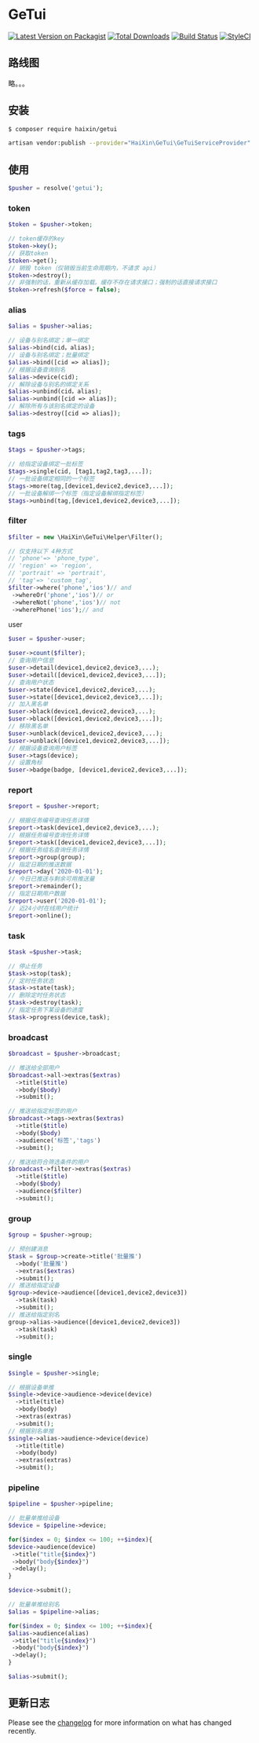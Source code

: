 # GeTui

[![Latest Version on Packagist][ico-version]][link-packagist]
[![Total Downloads][ico-downloads]][link-downloads]
[![Build Status][ico-travis]][link-travis]
[![StyleCI][ico-styleci]][link-styleci]

## 路线图

略。。。

## 安装

``` bash
$ composer require haixin/getui

artisan vendor:publish --provider="HaiXin\GeTui\GeTuiServiceProvider"
```

## 使用

```php
$pusher = resolve('getui');
```

### token

```php
$token = $pusher->token;

// token缓存的key
$token->key();
// 获取token
$token->get(); 
// 销毁 token（仅销毁当前生命周期内，不请求 api）
$token->destroy(); 
// 非强制的话，重新从缓存加载。缓存不存在请求接口；强制的话直接请求接口
$token->refresh($force = false); 
```

### alias

```php
$alias = $pusher->alias;

// 设备与别名绑定；单一绑定
$alias->bind(cid，alias);
// 设备与别名绑定；批量绑定
$alias->bind([cid => alias]);
// 根据设备查询别名
$alias->device(cid);
// 解除设备与别名的绑定关系
$alias->unbind(cid，alias);
$alias->unbind([cid => alias]);
// 解除所有与该别名绑定的设备
$alias->destroy([cid => alias]);
```

### tags

```php
$tags = $pusher->tags;

// 给指定设备绑定一批标签
$tags->single(cid, [tag1,tag2,tag3,...]);
// 一批设备绑定相同的一个标签
$tags->more(tag,[device1,device2,device3,...]);
// 一批设备解绑一个标签（指定设备解绑指定标签）
$tags->unbind(tag,[device1,device2,device3,...]);
```

### filter

```php
$filter = new \HaiXin\GeTui\Helper\Filter();

// 仅支持以下 4种方式
// 'phone'=> 'phone_type',
// 'region' => 'region',
// 'portrait' => 'portrait',
// 'tag'=> 'custom_tag',
$filter->where('phone','ios')// and
 ->whereOr('phone','ios')// or
 ->whereNot('phone','ios')// not
 ->wherePhone('ios');// and
```



user

``` php
$user = $pusher->user;

$user->count($filter);
// 查询用户信息
$user->detail(device1,device2,device3,...); 
$user->detail([device1,device2,device3,...]); 
// 查询用户状态
$user->state(device1,device2,device3,...); 
$user->state([device1,device2,device3,...]); 
// 加入黑名单
$user->black(device1,device2,device3,...); 
$user->black([device1,device2,device3,...]); 
// 移除黑名单
$user->unblack(device1,device2,device3,...); 
$user->unblack([device1,device2,device3,...]);
// 根据设备查询用户标签
$user->tags(device); 
// 设置角标
$user->badge(badge, [device1,device2,device3,...]); 
```

### report

```php
$report = $pusher->report;

// 根据任务编号查询任务详情
$report->task(device1,device2,device3,...); 
// 根据任务编号查询任务详情
$report->task([device1,device2,device3,...]);
// 根据任务组名查询任务详情
$report->group(group); 
// 指定日期的推送数据
$report->day('2020-01-01'); 
// 今日已推送与剩余可用推送量
$report->remainder(); 
// 指定日期用户数据
$report->user('2020-01-01'); 
// 近24小时在线用户统计
$report->online();
```



### task

```php
$task =$pusher->task;

// 停止任务
$task->stop(task);
// 定时任务状态
$task->state(task);
// 删除定时任务状态
$task->destroy(task);
// 指定任务下某设备的进度
$task->progress(device,task);
```

### broadcast

```php
$broadcast = $pusher->broadcast;

// 推送给全部用户
$broadcast->all->extras($extras)
  ->title($title)
  ->body($body)
  ->submit();

// 推送给指定标签的用户
$broadcast->tags->extras($extras)
  ->title($title)
  ->body($body)
  ->audience('标签','tags')
  ->submit();

// 推送给符合筛选条件的用户
$broadcast->filter->extras($extras)
  ->title($title)
  ->body($body)
  ->audience($filter)
  ->submit(); 
```

### group

```php
$group = $pusher->group;

// 预创建消息
$task = $group->create->title('批量推')
  ->body('批量推')
  ->extras($extras)
  ->submit(); 
// 推送给指定设备
$group->device->audience([device1,device2,device3])
  ->task(task)
  ->submit(); 
// 推送给指定别名
group->alias->audience([device1,device2,device3])
  ->task(task)
  ->submit(); 
```

### single

```php
$single = $pusher->single;

// 根据设备单推
$single->device->audience->device(device)
  ->title(title)
  ->body(body)
  ->extras(extras)
  ->submit(); 
// 根据别名单推
$single->alias->audience->device(device)
  ->title(title)
  ->body(body)
  ->extras(extras)
  ->submit(); 
```



### pipeline

```php
$pipeline = $pusher->pipeline;

// 批量单推给设备
$device = $pipeline->device;

for($index = 0; $index <= 100; ++$index){
$device->audience(device)
 ->title("title{$index}")
 ->body("body{$index}")
 ->delay();
}

$device->submit(); 

// 批量单推给别名
$alias = $pipeline->alias;

for($index = 0; $index <= 100; ++$index){
$alias->audience(alias)
 ->title("title{$index}")
 ->body("body{$index}")
 ->delay();
}

$alias->submit(); 
```



## 更新日志

Please see the [changelog](changelog.md) for more information on what has changed recently.

[ico-version]: https://img.shields.io/packagist/v/haixin/getui.svg?style=flat-square
[ico-downloads]: https://img.shields.io/packagist/dt/haixin/getui.svg?style=flat-square
[ico-travis]: https://img.shields.io/travis/haixin/getui/master.svg?style=flat-square
[ico-styleci]: https://styleci.io/repos/12345678/shield

[link-packagist]: https://packagist.org/packages/haixin/getui
[link-downloads]: https://packagist.org/packages/haixin/getui
[link-travis]: https://travis-ci.org/haixin/getui
[link-styleci]: https://styleci.io/repos/12345678
[link-author]: https://github.com/haixin
[link-contributors]: ../../contributors
